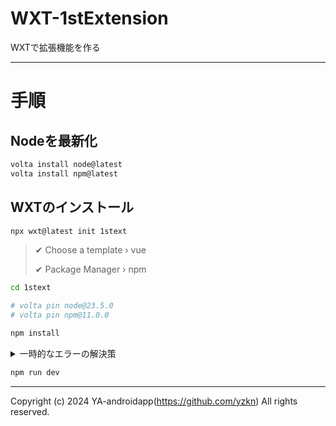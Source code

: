 # WXT-1stExtension

WXTで拡張機能を作る

---

# 手順

## Nodeを最新化

```sh
volta install node@latest
volta install npm@latest
```

## WXTのインストール

```sh
npx wxt@latest init 1stext
```

> ✔ Choose a template › vue
>
> ✔ Package Manager › npm

```sh
cd 1stext

# volta pin node@23.5.0
# volta pin npm@11.0.0

npm install
```

<details>
  <summary>一時的なエラーの解決策</summary>

`(define name):1:0: ERROR: Expected identifier but found "import"` と出力された場合は、以下のコマンドを実行する。

```sh
npm i -D esbuild@0.24.0
```

</details>

```sh
npm run dev
```

---

Copyright (c) 2024 YA-androidapp(https://github.com/yzkn) All rights reserved.
